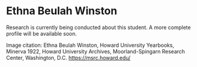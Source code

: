 # Ethna Beulah Winston

Research is currently being conducted about this student. A more complete profile will be available soon.

Image citation: Ethna Beulah Winston, Howard University Yearbooks, Minerva 1922, Howard University Archives, Moorland-Spingarn Research Center, Washington, D.C. https://msrc.howard.edu/
